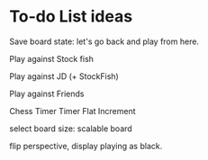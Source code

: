 # To-do List ideas

Save board state: let's go back and play from here.

Play against Stock fish

Play against JD (+ StockFish)

Play against Friends

Chess Timer Timer
Flat
Increment


select board size:
scalable board


flip perspective, display playing as black.